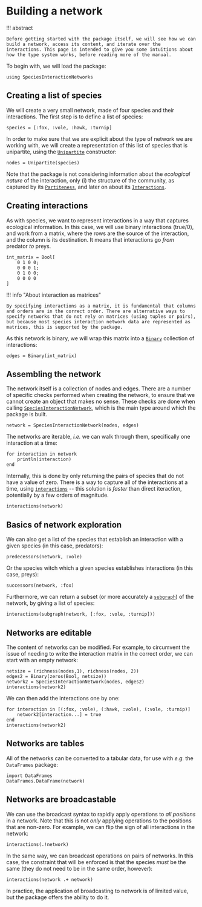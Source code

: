 # Building a network

!!! abstract

    Before getting started with the package itself, we will see how we can build a network, access its content, and iterate over the interactions. This page is intended to give you some intuitions about how the type system works, before reading more of the manual.

To begin with, we will load the package:

```@example 1
using SpeciesInteractionNetworks
```

## Creating a list of species

We will create a very small network, made of four species and their
interactions. The first step is to define a list of species:

```@example 1
species = [:fox, :vole, :hawk, :turnip]
```

In order to make sure that we are explicit about the type of network we are
working with, we will create a representation of this list of species that is
unipartite, using the [`Unipartite`](@ref) constructor:

```@example 1
nodes = Unipartite(species)
```

Note that the package is not considering information about the *ecological
nature* of the interaction, only (i) the structure of the community, as captured
by its [`Partiteness`](@ref), and later on about its [`Interactions`](@ref).

## Creating interactions

As with species, we want to represent interactions in a way that captures
ecological information. In this case, we will use binary interactions (true/0),
and work from a matrix, where the rows are the source of the interaction, and
the column is its destination. It means that interactions go *from* predator
*to* preys.

```@example 1
int_matrix = Bool[
    0 1 0 0;
    0 0 0 1;
    0 1 0 0;
    0 0 0 0
]
```

!!! info "About interaction as matrices"
    
    By specifying interactions as a matrix, it is fundamental that columns and orders are in the correct order. There are alternative ways to specify networks that do not rely on matrices (using tuples or pairs), but because most species interaction network data are represented as matrices, this is supported by the package.

As this network is binary, we will wrap this matrix into a [`Binary`](@ref)
collection of interactions:

```@example 1
edges = Binary(int_matrix)
```

## Assembling the network

The network itself is a collection of nodes and edges. There are a number of
specific checks performed when creating the network, to ensure that we cannot
create an object that makes no sense. These checks are done when calling
[`SpeciesInteractionNetwork`](@ref), which is the main type around which the
package is built.

```@example 1
network = SpeciesInteractionNetwork(nodes, edges)
```

The networks are iterable, *i.e.* we can walk through them, specifically one
interaction at a time:

```@example 1
for interaction in network
    println(interaction)
end
```

Internally, this is done by only returning the pairs of species that do not have
a value of zero. There is a way to capture all of the interactions at a time,
using [`interactions`](@ref) -- this solution is *faster* than direct
iteraction, potentially by a few orders of magnitude.

``` @example 1
interactions(network)
```

## Basics of network exploration

We can also get a list of the species that establish an interaction with a given
species (in this case, predators):

```@example 1
predecessors(network, :vole)
```

Or the species witch which a given species establishes interactions (in this
case, preys):

```@example 1
successors(network, :fox)
```

Furthermore, we can return a subset (or more accurately a [`subgraph`](@ref)) of
the network, by giving a list of species:

```@example 1
interactions(subgraph(network, [:fox, :vole, :turnip]))
```

## Networks are editable

The content of networks can be modified. For example, to circumvent the issue of
needing to write the interaction matrix in the correct order, we can start with
an empty network:

```@example 1
netsize = (richness(nodes,1), richness(nodes, 2))
edges2 = Binary(zeros(Bool, netsize))
network2 = SpeciesInteractionNetwork(nodes, edges2)
interactions(network2)
```

We can then add the interactions one by one:

```@example 1
for interaction in [(:fox, :vole), (:hawk, :vole), (:vole, :turnip)]
    network2[interaction...] = true
end
interactions(network2)
```

## Networks are tables

All of the networks can be converted to a tabular data, for use with *e.g.* the
`DataFrames` package:

```@example 1
import DataFrames
DataFrames.DataFrame(network)
```

## Networks are broadcastable

We can use the broadcast syntax to rapidly apply operations to *all positions*
in a network. Note that this is not *only* applying operations to the positions
that are non-zero. For example, we can flip the sign of all interactions in the
network:

```@example 1
interactions(.!network)
```

In the same way, we can broadcast operations on pairs of networks. In this case,
the constraint that will be enforced is that the species *must* be the same
(they do not need to be in the same order, however):

```@example 1
interactions(network .+ network)
```

In practice, the application of broadcasting to network is of limited value, but
the package offers the ability to do it.

